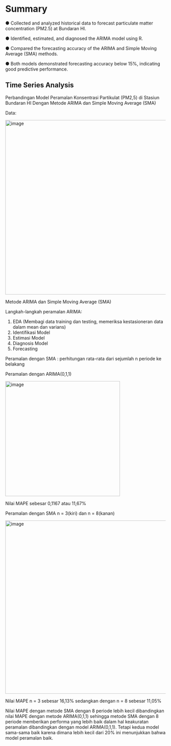 # Summary
●	Collected and analyzed historical data to forecast particulate matter concentration (PM2.5) at Bundaran HI.

●	Identified, estimated, and diagnosed the ARIMA model using R.

●	Compared the forecasting accuracy of the ARIMA and Simple Moving Average (SMA) methods.

●	Both models demonstrated forecasting accuracy below 15%, indicating good predictive performance.

## Time Series Analysis

Perbandingan Model Peramalan Konsentrasi Partikulat (PM2,5) di Stasiun Bundaran HI Dengan Metode ARIMA dan Simple Moving Average (SMA)

Data:

<img width="546" alt="image" src="https://github.com/user-attachments/assets/516bd763-b937-4c30-b396-97e0411824f3" />


Metode ARIMA dan Simple Moving Average (SMA)

Langkah-langkah peramalan ARIMA:
1. EDA (Membagi data training dan testing, memeriksa kestasioneran data dalam mean dan varians)
2. Identifikasi Model
3. Estimasi Model
4. Diagnosis Model
5. Forecasting

Peramalan dengan SMA : perhitungan rata-rata dari sejumlah n periode ke belakang

Peramalan dengan ARIMA(0,1,1)

<img width="360" alt="image" src="https://github.com/user-attachments/assets/9f6fb2d5-aa56-401e-9551-8abaab415302" />

Nilai MAPE sebesar 0,1167 atau 11,67% 

Peramalan dengan SMA n = 3(kiri) dan n = 8(kanan)

<img width="542" alt="image" src="https://github.com/user-attachments/assets/69726202-676a-4734-87d3-fcec8c15431e" />

Nilai MAPE n = 3 sebesar 16,13% sedangkan dengan n = 8 sebesar 11,05%

Nilai MAPE dengan metode SMA dengan 8 periode lebih kecil dibandingkan nilai MAPE dengan metode ARIMA(0,1,1) sehingga metode SMA dengan 8 periode
memberikan performa yang lebih baik dalam hal keakuratan peramalan dibandingkan dengan model ARIMA(0,1,1). Tetapi kedua model sama-sama baik karena 
dimana lebih kecil dari 20% ini menunjukkan bahwa model peramalan baik.
